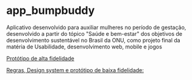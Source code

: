 # app_bumpbuddy
Aplicativo desenvolvido para auxiliar mulheres no período de gestação, desenvolvido a partir do tópico "Saúde e bem-estar" dos  objetivos de desenvolvimento sustentável no Brasil da ONU, como projeto final da matéria de Usabilidade, desenvolvimento web, mobile e jogos

[Protótipo de alta fidelidade](https://miro.com/welcomeonboard/NU1KbTNEak1nbExWU1RJNFBNT3MxWUZNRGs1TlRxYWRBWDVKOXl3TjJYMzV6dVlPUE02VzB5TjB5ZGRzVHpYbnwzNDU4NzY0NTY1NzM2MTkxMzA4fDI=?share_link_id=202180148376)

[Regras, Design system e protótipo de baixa fidelidade:](https://docs.google.com/document/d/1lgK2hbcyn0W28eBm3wqsM66Ya6Oq5zrRJ0_IqTljiXg/edit?usp=sharing)
